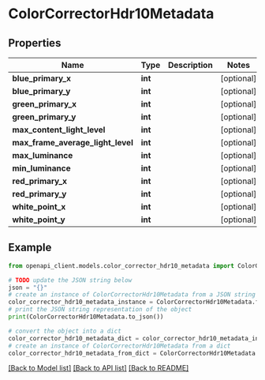 # ColorCorrectorHdr10Metadata


## Properties

Name | Type | Description | Notes
------------ | ------------- | ------------- | -------------
**blue_primary_x** | **int** |  | [optional] 
**blue_primary_y** | **int** |  | [optional] 
**green_primary_x** | **int** |  | [optional] 
**green_primary_y** | **int** |  | [optional] 
**max_content_light_level** | **int** |  | [optional] 
**max_frame_average_light_level** | **int** |  | [optional] 
**max_luminance** | **int** |  | [optional] 
**min_luminance** | **int** |  | [optional] 
**red_primary_x** | **int** |  | [optional] 
**red_primary_y** | **int** |  | [optional] 
**white_point_x** | **int** |  | [optional] 
**white_point_y** | **int** |  | [optional] 

## Example

```python
from openapi_client.models.color_corrector_hdr10_metadata import ColorCorrectorHdr10Metadata

# TODO update the JSON string below
json = "{}"
# create an instance of ColorCorrectorHdr10Metadata from a JSON string
color_corrector_hdr10_metadata_instance = ColorCorrectorHdr10Metadata.from_json(json)
# print the JSON string representation of the object
print(ColorCorrectorHdr10Metadata.to_json())

# convert the object into a dict
color_corrector_hdr10_metadata_dict = color_corrector_hdr10_metadata_instance.to_dict()
# create an instance of ColorCorrectorHdr10Metadata from a dict
color_corrector_hdr10_metadata_from_dict = ColorCorrectorHdr10Metadata.from_dict(color_corrector_hdr10_metadata_dict)
```
[[Back to Model list]](../README.md#documentation-for-models) [[Back to API list]](../README.md#documentation-for-api-endpoints) [[Back to README]](../README.md)


